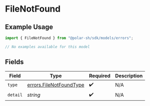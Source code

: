 # FileNotFound

## Example Usage

```typescript
import { FileNotFound } from "@polar-sh/sdk/models/errors";

// No examples available for this model
```

## Fields

| Field                                                              | Type                                                               | Required                                                           | Description                                                        |
| ------------------------------------------------------------------ | ------------------------------------------------------------------ | ------------------------------------------------------------------ | ------------------------------------------------------------------ |
| `type`                                                             | [errors.FileNotFoundType](../../models/errors/filenotfoundtype.md) | :heavy_check_mark:                                                 | N/A                                                                |
| `detail`                                                           | *string*                                                           | :heavy_check_mark:                                                 | N/A                                                                |